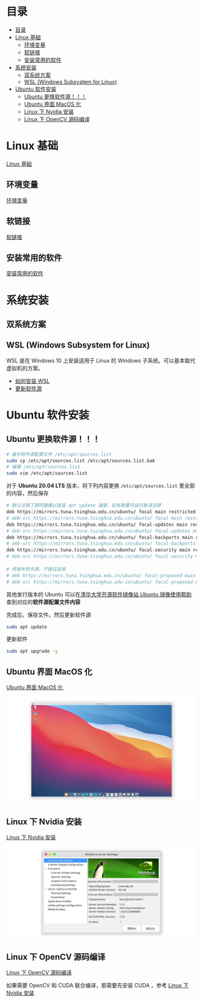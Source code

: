 # 目录
- [目录](#目录)
- [Linux 基础](#linux-基础)
  - [环境变量](#环境变量)
  - [软链接](#软链接)
  - [安装常用的软件](#安装常用的软件)
- [系统安装](#系统安装)
  - [双系统方案](#双系统方案)
  - [WSL (Windows Subsystem for Linux)](#wsl-windows-subsystem-for-linux)
- [Ubuntu 软件安装](#ubuntu-软件安装)
  - [Ubuntu 更换软件源！！！](#ubuntu-更换软件源)
  - [Ubuntu 界面 MacOS 化](#ubuntu-界面-macos-化)
  - [Linux 下 Nvidia 安装](#linux-下-nvidia-安装)
  - [Linux 下 OpenCV 源码编译](#linux-下-opencv-源码编译)


# Linux 基础
[Linux 基础](docs/basic/basic.md)

## 环境变量
[环境变量](docs/basic/basic.md#环境变量)
## 软链接
[软链接](docs/basic/basic.md#软链接)
## 安装常用的软件
[安装常用的软件](docs/basic/basic.md#安装常用的软件)

# 系统安装
## 双系统方案
## WSL (Windows Subsystem for Linux)
WSL 是在 Windows 10 上安装适用于 Linux 的 Windows 子系统。可以基本取代虚拟机的方案。
- [如何安装 WSL](docs/install/wsl2/wsl2.md)
- [更新软件源](#ubuntu-更换软件源)


# Ubuntu 软件安装
## Ubuntu 更换软件源！！！
```bash
# 备份软件源配置文件 /etc/apt/sources.list
sudo cp /etc/apt/sources.list /etc/apt/sources.list.bak
# 编辑 /etc/apt/sources.list
sudo vim /etc/apt/sources.list
```

对于 **Ubuntu 20.04 LTS** 版本，将下列内容更换 `/etc/apt/sources.list` 里全部的内容，然后保存
```bash
# 默认注释了源码镜像以提高 apt update 速度，如有需要可自行取消注释
deb https://mirrors.tuna.tsinghua.edu.cn/ubuntu/ focal main restricted universe multiverse
# deb-src https://mirrors.tuna.tsinghua.edu.cn/ubuntu/ focal main restricted universe multiverse
deb https://mirrors.tuna.tsinghua.edu.cn/ubuntu/ focal-updates main restricted universe multiverse
# deb-src https://mirrors.tuna.tsinghua.edu.cn/ubuntu/ focal-updates main restricted universe multiverse
deb https://mirrors.tuna.tsinghua.edu.cn/ubuntu/ focal-backports main restricted universe multiverse
# deb-src https://mirrors.tuna.tsinghua.edu.cn/ubuntu/ focal-backports main restricted universe multiverse
deb https://mirrors.tuna.tsinghua.edu.cn/ubuntu/ focal-security main restricted universe multiverse
# deb-src https://mirrors.tuna.tsinghua.edu.cn/ubuntu/ focal-security main restricted universe multiverse

# 预发布软件源，不建议启用
# deb https://mirrors.tuna.tsinghua.edu.cn/ubuntu/ focal-proposed main restricted universe multiverse
# deb-src https://mirrors.tuna.tsinghua.edu.cn/ubuntu/ focal-proposed main restricted universe multiverse
```

其他发行版本的 Ubuntu 可以在[清华大学开源软件镜像站 Ubuntu 镜像使用帮助](https://mirror.tuna.tsinghua.edu.cn/help/ubuntu/) 查到对应的**软件源配置文件内容**

完成后，保存文件。然后更新软件源
```bash
sudo apt update
```
更新软件
```bash
sudo apt upgrade -y
```

## Ubuntu 界面 MacOS 化
[Ubuntu 界面 MacOS 化](docs/install/desktop-MacOS/desktop-MacOS.md)

![最终效果](docs/install/desktop-MacOS/img/finalDesktop-aft.png)


## Linux 下 Nvidia 安装
[Linux 下 Nvidia 安装](docs/install/nvidia/nvidia.md)

![Nvidia 驱动](docs/install/nvidia/img/nvidia-settings-gpu-aft.png)

## Linux 下 OpenCV 源码编译
[Linux 下 OpenCV 源码编译](docs/install/opencv/opencv.md)

如果需要 OpenCV 和 CUDA 联合编译，那需要先安装 CUDA ，参考 [Linux 下 Nvidia 安装](#linux-下-nvidia-安装)

